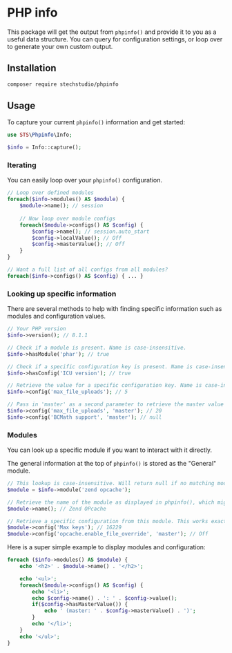 # PHP info

This package will get the output from `phpinfo()` and provide it to you as a useful data structure. You can query for configuration settings, or loop over to generate your own custom output.

## Installation

```bash
composer require stechstudio/phpinfo
```

## Usage

To capture your current `phpinfo()` information and get started:

```php
use STS\Phpinfo\Info;

$info = Info::capture();
```

### Iterating

You can easily loop over your `phpinfo()` configuration. 

```php
// Loop over defined modules
foreach($info->modules() AS $module) {
    $module->name(); // session
    
    // Now loop over module configs
    foreach($module->configs() AS $config) {
        $config->name(); // session.auto_start
        $config->localValue(); // Off
        $config->masterValue(); // Off
    }
}

// Want a full list of all configs from all modules?
foreach($info->configs() AS $config) { ... }
```

### Looking up specific information

There are several methods to help with finding specific information such as modules and configuration values.

```php
// Your PHP version
$info->version(); // 8.1.1

// Check if a module is present. Name is case-insensitive.
$info->hasModule('phar'); // true

// Check if a specific configuration key is present. Name is case-insensitive.
$info->hasConfig('ICU version'); // true

// Retrieve the value for a specific configuration key. Name is case-insensitive. If there is both a local and master value, the local is returned as default.
$info->config('max_file_uploads'); // 5

// Pass in 'master' as a second parameter to retrieve the master value instead. Note that this will return null if there is no master value;
$info->config('max_file_uploads', 'master'); // 20
$info->config('BCMath support', 'master'); // null
```

### Modules

You can look up a specific module if you want to interact with it directly.

The general information at the top of `phpinfo()` is stored as the "General" module.

```php
// This lookup is case-insensitive. Will return null if no matching module is found.
$module = $info->module('zend opcache');

// Retrieve the name of the module as displayed in phpinfo(), which might have a different case.
$module->name(); // Zend OPcache

// Retrieve a specific configuration from this module. This works exactly the same as the main `config()` method shown in the previous section.
$module->config('Max keys'); // 16229
$module->config('opcache.enable_file_override', 'master'); // Off
```


Here is a super simple example to display modules and configuration:

```php
foreach ($info->modules() AS $module) {
    echo '<h2>' . $module->name() . '</h2>';

    echo '<ul>';
    foreach($module->configs() AS $config) {
        echo '<li>';
        echo $config->name() . ': ' . $config->value();
        if($config->hasMasterValue()) {
            echo ' (master: ' . $config->masterValue() . ')';
        }
        echo '</li>';
    }
    echo '</ul>';
}
```
